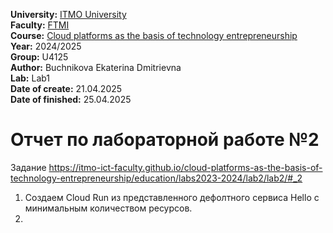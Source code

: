 <b>University:</b> [ITMO University](https://itmo.ru/ru/) <br>
<b>Faculty:</b> [FTMI](https://ftmi.itmo.ru) <br>
<b>Course:</b> [Cloud platforms as the basis of technology entrepreneurship](https://itmo-ict-faculty.github.io/cloud-platforms-as-the-basis-of-technology-entrepreneurship/) <br>
<b>Year:</b> 2024/2025 <br>
<b>Group:</b> U4125 <br>
<b>Author:</b> Buchnikova Ekaterina Dmitrievna  <br>
<b>Lab:</b> Lab1 <br>
<b>Date of create:</b> 21.04.2025 <br>
<b>Date of finished:</b> 25.04.2025<br>
<h1>Отчет по лабораторной работе №2 </h1>

Задание https://itmo-ict-faculty.github.io/cloud-platforms-as-the-basis-of-technology-entrepreneurship/education/labs2023-2024/lab2/lab2/#_2

1. Создаем Cloud Run из представленного дефолтного сервиса Hello с минимальным количеством ресурсов.
2. 

